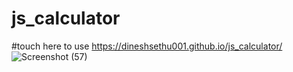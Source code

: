 # js_calculator
#touch here to use
https://dineshsethu001.github.io/js_calculator/
![Screenshot (57)](https://user-images.githubusercontent.com/100260281/221126832-b149f60f-a577-4343-a3b8-905fab2f290a.png)
